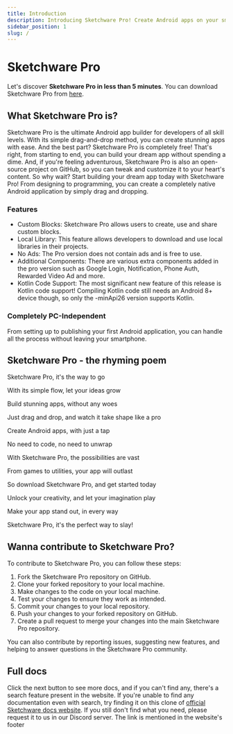 ```yaml
---
title: Introduction
description: Introducing Sketchware Pro! Create Android apps on your smartphone, without writing even a single line of code.
sidebar_position: 1
slug: /
---
```


# Sketchware Pro

Let's discover **Sketchware Pro in less than 5 minutes**.
You can download Sketchware Pro from [here](/download).
## What Sketchware Pro is?
Sketchware Pro is the ultimate Android app builder for developers of all skill levels. With its simple drag-and-drop method, you can create stunning apps with ease. And the best part? Sketchware Pro is completely free! That's right, from starting to end, you can build your dream app without spending a dime. And, if you're feeling adventurous, Sketchware Pro is also an open-source project on GitHub, so you can tweak and customize it to your heart's content. So why wait? Start building your dream app today with Sketchware Pro!
From designing to programming, you can create a completely native Android application by simply drag and dropping.

### Features

- Custom Blocks: Sketchware Pro allows users to create, use and share custom blocks.
- Local Library: This feature allows developers to download and use local libraries in their projects.
- No Ads: The Pro version does not contain ads and is free to use.
- Additional Components: There are various extra components added in the pro version such as Google Login, Notification, Phone Auth, Rewarded Video Ad and more.
- Kotlin Code Support: The most significant new feature of this release is Kotlin code support! Compiling Kotlin code still needs an Android 8+ device though, so only the -minApi26 version supports Kotlin.

### Completely PC-Independent 
From setting up to publishing your first Android application, you can handle all the process without leaving your smartphone.

## Sketchware Pro - the rhyming poem
Sketchware Pro, it's the way to go

With its simple flow, let your ideas grow

Build stunning apps, without any woes

Just drag and drop, and watch it take shape like a pro



Create Android apps, with just a tap

No need to code, no need to unwrap

With Sketchware Pro, the possibilities are vast

From games to utilities, your app will outlast



So download Sketchware Pro, and get started today

Unlock your creativity, and let your imagination play

Make your app stand out, in every way

Sketchware Pro, it's the perfect way to slay!





## Wanna contribute to Sketchware Pro?
To contribute to Sketchware Pro, you can follow these steps:

1.  Fork the Sketchware Pro repository on GitHub.
2.  Clone your forked repository to your local machine.
3.  Make changes to the code on your local machine.
4.  Test your changes to ensure they work as intended.
5.  Commit your changes to your local repository.
6.  Push your changes to your forked repository on GitHub.
7.  Create a pull request to merge your changes into the main Sketchware Pro repository.

You can also contribute by reporting issues, suggesting new features, and helping to answer questions in the Sketchware Pro community.

## Full docs
Click the next button to see more docs, and if you can't find any, there's a search feature present in the website. If you're unable to find any documentation even with search, try finding it on this clone of [official Sketchware docs website](https://sketchware-docs.vercel.app/docs/getting-started.html/).
If you still don't find what you need, please request it to us in our Discord server. The link is mentioned in the website's footer
